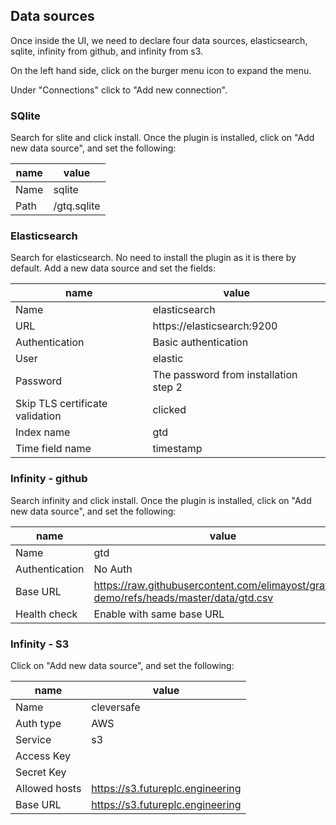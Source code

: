
## Data sources

Once inside the UI, we need to declare four data sources, elasticsearch, sqlite, infinity from github, and infinity from s3.

On the left hand side, click on the burger menu icon to expand the menu.

Under "Connections" click to "Add new connection".

### SQlite

Search for slite and click install. Once the plugin is installed, click on "Add new data source", and set the following:

| name | value                    |
| ---- | ------------------------ |
| Name | sqlite                   |
| Path | /gtq.sqlite              |

### Elasticsearch

Search for elasticsearch. No need to install the plugin as it is there by default. Add a new data source and set the fields:

| name                            | value                                 |
| ----                            | -----                                 |
| Name                            | elasticsearch                         |
| URL                             | https://elasticsearch:9200            |
| Authentication                  | Basic authentication                  |
| User                            | elastic                               |
| Password                        | The password from installation step 2 |
| Skip TLS certificate validation | clicked                               |
| Index name                      | gtd                                   |
| Time field name                 | timestamp                             |

### Infinity - github
Search infinity and click install. Once the plugin is installed, click on "Add new data source", and set the following:

| name           | value                                                                                   |
| ----           | -----                                                                                   |
| Name           | gtd                                                                                     |
| Authentication | No Auth                                                                                 |
| Base URL       | https://raw.githubusercontent.com/elimayost/grafana-demo/refs/heads/master/data/gtd.csv |
| Health check   | Enable with same base URL                                                               |

### Infinity - S3
Click on "Add new data source", and set the following:

| name          | value                            |
| ----          | -----                            |
| Name          | cleversafe                       |
| Auth type     | AWS                              |
| Service       | s3                               |
| Access Key    |                                  |
| Secret Key    |                                  |
| Allowed hosts | https://s3.futureplc.engineering |
| Base URL      | https://s3.futureplc.engineering |

